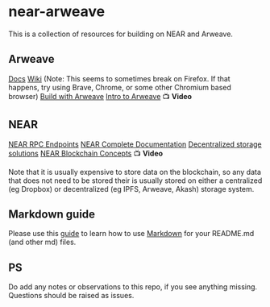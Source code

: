 # near-arweave

This is a collection of resources for building on NEAR and Arweave. 

## Arweave
[Docs](https://docs.arweave.org/info/)
[Wiki](https://arwiki.wiki/#/en/main) (Note: This seems to sometimes break on Firefox. If that happens, try using Brave, Chrome, or some other Chromium based browser)
[Build with Arweave](https://www.arweave.org/build)
[Intro to Arweave](https://www.youtube.com/watch?v=88VAkuXq_ds) 📺 **Video**

## NEAR
[NEAR RPC Endpoints](https://docs.near.org/docs/api/rpc)
[NEAR Complete Documentation](https://docs.near.org/)
[Decentralized storage solutions](https://docs.near.org/docs/concepts/storage-solutions)
[NEAR Blockchain Concepts](https://www.youtube.com/watch?v=T8rH8dxGRKg&list=PL9tzQn_TEuFWJwvBg5V6EVa2DtYL_-2lJ) 📺 **Video**


Note that it is usually expensive to store data on the blockchain, so any data that does not need to be stored their is usually stored on either a centralized (eg Dropbox) or decentralized (eg IPFS, Arweave, Akash) storage system.

## Markdown guide
Please use this [guide](https://www.markdownguide.org/) to learn how to use [Markdown](https://en.wikipedia.org/wiki/Markdown) for your README.md (and other md) files.

## PS

Do add any notes or observations to this repo, if you see anything missing. Questions should be raised as issues.
